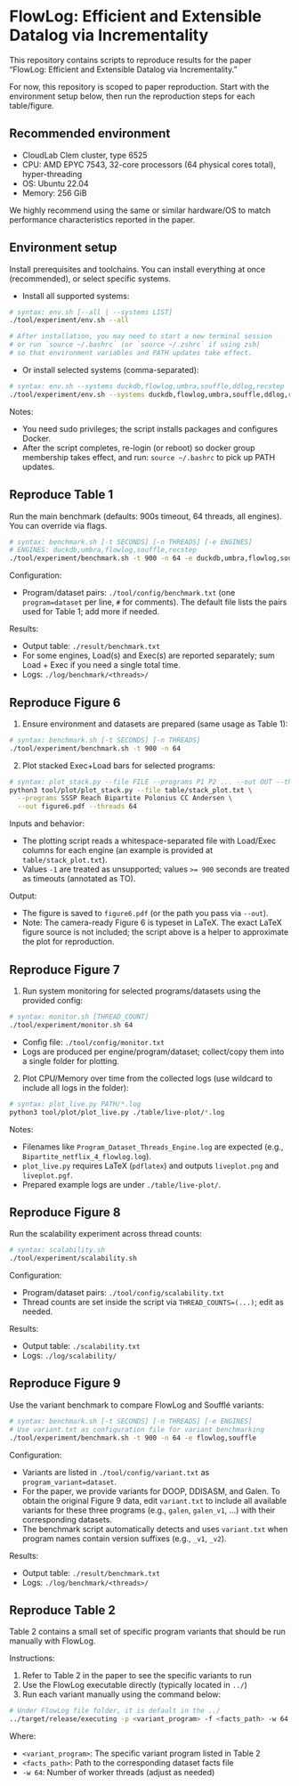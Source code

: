 # FlowLog: Efficient and Extensible Datalog via Incrementality

This repository contains scripts to reproduce results for the paper “FlowLog: Efficient and Extensible Datalog via Incrementality.”

For now, this repository is scoped to paper reproduction. Start with the environment setup below, then run the reproduction steps for each table/figure.

## Recommended environment

- CloudLab Clem cluster, type 6525
- CPU: AMD EPYC 7543, 32-core processors (64 physical cores total), hyper-threading
- OS: Ubuntu 22.04
- Memory: 256 GiB

We highly recommend using the same or similar hardware/OS to match performance characteristics reported in the paper.

## Environment setup

Install prerequisites and toolchains. You can install everything at once (recommended), or select specific systems.

- Install all supported systems:
```bash
# syntax: env.sh [--all | --systems LIST]
./tool/experiment/env.sh --all

# After installation, you may need to start a new terminal session
# or run `source ~/.bashrc` (or `source ~/.zshrc` if using zsh)
# so that environment variables and PATH updates take effect.
```

- Or install selected systems (comma-separated):
```bash
# syntax: env.sh --systems duckdb,flowlog,umbra,souffle,ddlog,recstep
./tool/experiment/env.sh --systems duckdb,flowlog,umbra,souffle,ddlog,recstep
```

Notes:
- You need sudo privileges; the script installs packages and configures Docker.
- After the script completes, re-login (or reboot) so docker group membership takes effect, and run: `source ~/.bashrc` to pick up PATH updates.

## Reproduce Table 1

Run the main benchmark (defaults: 900s timeout, 64 threads, all engines). You can override via flags.
```bash
# syntax: benchmark.sh [-t SECONDS] [-n THREADS] [-e ENGINES]
# ENGINES: duckdb,umbra,flowlog,souffle,recstep
./tool/experiment/benchmark.sh -t 900 -n 64 -e duckdb,umbra,flowlog,souffle,recstep
```

Configuration:
- Program/dataset pairs: `./tool/config/benchmark.txt` (one `program=dataset` per line, `#` for comments). The default file lists the pairs used for Table 1; add more if needed.

Results:
- Output table: `./result/benchmark.txt`
- For some engines, Load(s) and Exec(s) are reported separately; sum Load + Exec if you need a single total time.
- Logs: `./log/benchmark/<threads>/`

## Reproduce Figure 6

1) Ensure environment and datasets are prepared (same usage as Table 1):
```bash
# syntax: benchmark.sh [-t SECONDS] [-n THREADS]
./tool/experiment/benchmark.sh -t 900 -n 64
```

2) Plot stacked Exec+Load bars for selected programs:
```bash
# syntax: plot_stack.py --file FILE --programs P1 P2 ... --out OUT --threads N
python3 tool/plot/plot_stack.py --file table/stack_plot.txt \
  --programs SSSP Reach Bipartite Polonius CC Andersen \
  --out figure6.pdf --threads 64
```

Inputs and behavior:
- The plotting script reads a whitespace-separated file with Load/Exec columns for each engine (an example is provided at `table/stack_plot.txt`).
- Values `-1` are treated as unsupported; values `>= 900` seconds are treated as timeouts (annotated as TO).

Output:
- The figure is saved to `figure6.pdf` (or the path you pass via `--out`).
- Note: The camera-ready Figure 6 is typeset in LaTeX. The exact LaTeX figure source is not included; the script above is a helper to approximate the plot for reproduction.

## Reproduce Figure 7

1) Run system monitoring for selected programs/datasets using the provided config:
```bash
# syntax: monitor.sh [THREAD_COUNT]
./tool/experiment/monitor.sh 64
```
- Config file: `./tool/config/monitor.txt`
- Logs are produced per engine/program/dataset; collect/copy them into a single folder for plotting.

2) Plot CPU/Memory over time from the collected logs (use wildcard to include all logs in the folder):
```bash
# syntax: plot_live.py PATH/*.log
python3 tool/plot/plot_live.py ./table/live-plot/*.log
```

Notes:
- Filenames like `Program_Dataset_Threads_Engine.log` are expected (e.g., `Bipartite_netflix_4_flowlog.log`).
- `plot_live.py` requires LaTeX (`pdflatex`) and outputs `liveplot.png` and `liveplot.pgf`.
- Prepared example logs are under `./table/live-plot/`.

## Reproduce Figure 8

Run the scalability experiment across thread counts:
```bash
# syntax: scalability.sh
./tool/experiment/scalability.sh
```

Configuration:
- Program/dataset pairs: `./tool/config/scalability.txt`
- Thread counts are set inside the script via `THREAD_COUNTS=(...)`; edit as needed.

Results:
- Output table: `./scalability.txt`
- Logs: `./log/scalability/`

## Reproduce Figure 9

Use the variant benchmark to compare FlowLog and Soufflé variants:
```bash
# syntax: benchmark.sh [-t SECONDS] [-n THREADS] [-e ENGINES]
# Use variant.txt as configuration file for variant benchmarking
./tool/experiment/benchmark.sh -t 900 -n 64 -e flowlog,souffle
```

Configuration:
- Variants are listed in `./tool/config/variant.txt` as `program_variant=dataset`.
- For the paper, we provide variants for DOOP, DDISASM, and Galen. To obtain the original Figure 9 data, edit `variant.txt` to include all available variants for these three programs (e.g., `galen`, `galen_v1`, …) with their corresponding datasets.
- The benchmark script automatically detects and uses `variant.txt` when program names contain version suffixes (e.g., `_v1`, `_v2`).

Results:
- Output table: `./result/benchmark.txt`
- Logs: `./log/benchmark/<threads>/`

## Reproduce Table 2

Table 2 contains a small set of specific program variants that should be run manually with FlowLog. 

Instructions:
1. Refer to Table 2 in the paper to see the specific variants to run
2. Use the FlowLog executable directly (typically located in `../`)
3. Run each variant manually using the command below:

```bash
# Under FlowLog file folder, it is default in the ../
../target/release/executing -p <variant_program> -f <facts_path> -w 64
```

Where:
- `<variant_program>`: The specific variant program listed in Table 2
- `<facts_path>`: Path to the corresponding dataset facts file
- `-w 64`: Number of worker threads (adjust as needed)

